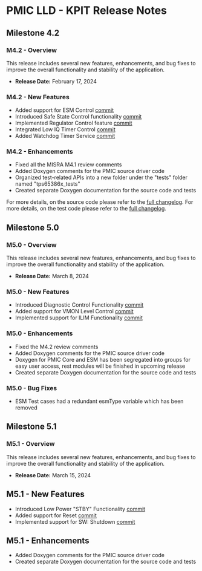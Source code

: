 # PMIC LLD - KPIT Release Notes

## Milestone 4.2

### M4.2 - Overview

This release includes several new features, enhancements, and bug fixes to improve the overall functionality and stability of the application.

- **Release Date:** February 17, 2024

### M4.2 - New Features

- Added support for ESM Control [commit](3d33a0e5ec397b7f1fbdb6a20ebbcbbbcde1bf14)
- Introduced Safe State Control functionality [commit](72aaaf9eeed91dbeb250994ccbcf89620d5ecf66)
- Implemented Regulator Control feature [commit](1f7dfe72cebac098d1bd48e8b4090a8683efef50)
- Integrated Low IQ Timer Control [commit](d10c2ed93b38e033ac619a00ddb3b14e3ea1b536)
- Added Watchdog Timer Service [commit](c73ea3bd9f25c32d4b2b2fbc1f261d45cc9fe20d)

### M4.2 - Enhancements

- Fixed all the MISRA M4.1 review comments
- Added Doxygen comments for the PMIC source driver code
- Organized test-related APIs into a new folder under the "tests" folder named "tps65386x_tests"
- Created separate Doxygen documentation for the source code and tests

For more details, on the source code please refer to the [full changelog](efdf28c0eb32e9813c5e9140776b55a2ffa38788).
For more details, on the test code please refer to the [full changelog](d4cdfd8dcbedd9d7837c20e227ad43e10580f17d).

## Milestone 5.0

### M5.0 - Overview

This release includes several new features, enhancements, and bug fixes to improve the overall functionality and stability of the application.

- **Release Date:** March 8, 2024

### M5.0 - New Features

- Introduced Diagnostic Control Functionality [commit](54596a3eb9abd3747f4693f24257c889283028aa)
- Added support for VMON Level Control [commit](ccdb6d383d6de7665d85f8343cfc1a1371cb7b0e)
- Implemented support for ILIM Functionality [commit](cea702fa053d2701cae6c24f45056357a309cba0)

### M5.0 - Enhancements

- Fixed the M4.2 review comments
- Added Doxygen comments for the PMIC source driver code
- Doxygen for PMIC Core and ESM has been segregated into groups for easy user access, rest modules will be finished in upcoming release
- Created separate Doxygen documentation for the source code and tests

### M5.0 - Bug Fixes

- ESM Test cases had a redundant esmType variable which has been removed

## Milestone 5.1

### M5.1 - Overview

This release includes several new features, enhancements, and bug fixes to improve the overall functionality and stability of the application.

- **Release Date:** March 15, 2024

## M5.1 - New Features

- Introduced Low Power "STBY" Functionality [commit](1d66b5171daa98933efd704384d71bc0246be497)
- Added support for Reset [commit](61ab83287dde5a23ae2968a9f9b419fdd5e7843a)
- Implemented support for SW: Shutdown [commit](670f370ba803723075443aa01dad31b1155dc385)

## M5.1 - Enhancements

- Added Doxygen comments for the PMIC source driver code
- Created separate Doxygen documentation for the source code and tests
